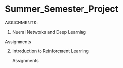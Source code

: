 # Summer_Semester_Project

ASSIGNMENTS:

1. Nueral Networks and Deep Learning
  
  Assignments
   
2. Introduction to Reinforcment Learning
   
   Assignments   
